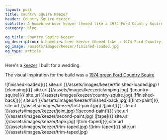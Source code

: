 ```yaml
---
layout: post
title: Country Squire Keezer
header: Country Squire Keezer
subtitle: A homebrew beer keezer themed like a 1974 Ford Country Squire
category: blog

og_title: Country Squire Keezer
og_description: A homebrew beer keezer themed like a 1974 Ford Country Squire.
og_image: /assets/images/keezer/finished-loaded.jpg
og_type: article
---
```


Here's a [keezer](http://www.homebrewtalk.com/want-build-keezer.html) I built for a wedding.

The visual inspiration for the build was a [1974 green Ford Country Squire](https://www.google.com/search?q=1974+green+ford+country+squire&rlz=1C1EVTC_enUS755US755&source=lnms&tbm=isch&sa=X&ved=0ahUKEwjnhJHBzeTVAhXGKCYKHVG9DrAQ_AUICigB&biw=1366&bih=648).

![finished-loaded]({{ site.url }}/assets/images/keezer/finished-loaded.jpg)
![clamping]({{ site.url }}/assets/images/keezer/clamping.jpg)
![country-squire]({{ site.url }}/assets/images/keezer/country-squire.jpg)
![finished-back]({{ site.url }}/assets/images/keezer/finished-back.jpg)
![first-paint]({{ site.url }}/assets/images/keezer/first-paint.jpg)
![joint]({{ site.url }}/assets/images/keezer/joint.jpg)
![second-paint]({{ site.url }}/assets/images/keezer/second-paint.jpg)
![tape]({{ site.url }}/assets/images/keezer/tape.jpg)
![trim-taped]({{ site.url }}/assets/images/keezer/trim-taped.jpg)
![trim-taped]({{ site.url }}/assets/images/keezer/trim-taped.jpg)